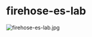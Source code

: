 # firehose-es-lab

<img src="/flesnjakovic/firehose-es-lab/blob/master/firehose-es-lab.jpg?raw=true" alt="firehose-es-lab.jpg">
